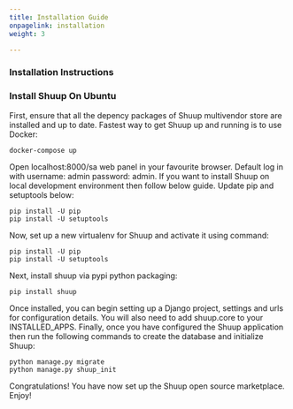 ```yaml
---
title: Installation Guide
onpagelink: installation
weight: 3

---
```


### Installation Instructions

### Install Shuup On Ubuntu

First, ensure that all the depency packages of Shuup multivendor store are installed and up to date. Fastest way to get Shuup up and running is to use Docker:

    docker-compose up

Open localhost:8000/sa web panel in your favourite browser. Default log in with username: admin password: admin. If you want to install Shuup on local development environment then follow below guide. Update pip and setuptools below:

    pip install -U pip
    pip install -U setuptools

Now, set up a new virtualenv for Shuup and activate it using command:

    pip install -U pip
    pip install -U setuptools

Next, install shuup via pypi python packaging:

    pip install shuup

Once installed, you can begin setting up a Django project, settings and urls for configuration details. You will also need to add shuup.core to your INSTALLED_APPS. Finally, once you have configured the Shuup application then run the following commands to create the database and initialize Shuup:

    python manage.py migrate
    python manage.py shuup_init

Congratulations! You have now set up the Shuup open source marketplace. Enjoy!
